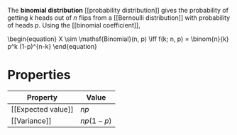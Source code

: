The **binomial distribution** [[probability distribution]] gives the probability of getting $k$ heads out of $n$ flips from a [[Bernoulli distribution]] with probability of heads $p$. Using the [[binomial coefficient]],

\begin{equation}
X \sim \mathsf{Binomial}(n, p) \iff  f(k; n, p) = \binom{n}{k} p^k (1-p)^{n-k}
\end{equation}

# Properties

|Property|Value|
|--------|-----|
|[[Expected value]]|$np$|
|[[Variance]]|$np(1-p)$|